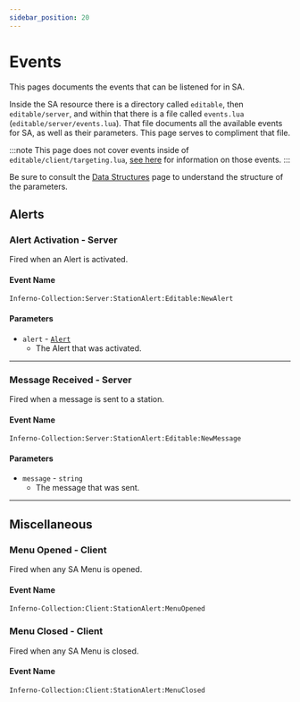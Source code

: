 ```yaml
---
sidebar_position: 20
---
```


# Events

This pages documents the events that can be listened for in SA.

Inside the SA resource there is a directory called `editable`, then `editable/server`, and within that there is a file called `events.lua` (`editable/server/events.lua`).
That file documents all the available events for SA, as well as their parameters.
This page serves to compliment that file.

:::note
This page does not cover events inside of `editable/client/targeting.lua`, [see here](../config.md#manual-interactions-targetthird-eye-resource-support) for information on those events.
:::

Be sure to consult the [Data Structures](data.mdx) page to understand the structure of the parameters.

## Alerts

### Alert Activation - **Server**
Fired when an Alert is activated.

#### Event Name
```
Inferno-Collection:Server:StationAlert:Editable:NewAlert
```
#### Parameters

- `alert` - [`Alert`](data.mdx#alert)
	- The Alert that was activated.

***

### Message Received - **Server**
Fired when a message is sent to a station.

#### Event Name
```
Inferno-Collection:Server:StationAlert:Editable:NewMessage
```
#### Parameters

- `message` - `string`
	- The message that was sent.

***

## Miscellaneous

### Menu Opened - **Client**
Fired when any SA Menu is opened.

#### Event Name
```
Inferno-Collection:Client:StationAlert:MenuOpened
```

### Menu Closed - **Client**
Fired when any SA Menu is closed.

#### Event Name
```
Inferno-Collection:Client:StationAlert:MenuClosed
```
